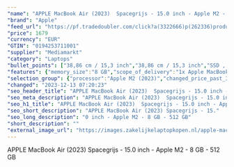 ```yaml
---
"name": "APPLE MacBook Air (2023)  Spacegrijs - 15.0 inch - Apple M2 - 8 GB - 512 GB"
"brand": "Apple"
"feed_url": "https://pf.tradedoubler.com/click?a(3322666)p(262336)product(50617-1765029)ttid(3)url(https%3A%2F%2Fwww.mediamarkt.nl%2Fnl%2Fproduct%2F_apple-macbook-air-2023-spacegrijs-15-inch-apple-m2-8-gb-512-gb-1765029.html%3Futm_source%3Dtradedoubler%26utm_medium%3Daff-comparison%26utm_term%3D1765029)"
"price": 1679
"currency": "EUR"
"GTIN": "0194253711001"
"supplier": "Mediamarkt"
"category": "Laptops"
"bullet_points": ["38,86 cm / 15,3 inch","38,86 cm / 15,3 inch","SSD , 512 GB","1x MagSafe 3-oplaadpoort, 2x Thunderbolt-aansluitingen, 1x hoofdtelefoon-/microfooncombo (3.5mm), USB 4, USB 3.1","Lithium-polymeer","34.04 cm x 1.15 cm x 23.76 cm /"]
"features": {"memory_size":"8 GB","scope_of_delivery":"1x Apple MacBook Air, 1x USB-C-lichtnetadapter (30W), 1x USB-C-naar-MagSafe 3-kabel (2m)","additional_update_information":"Voor zover op de afbeeldingen apps worden getoond, geldt dat MediaMarkt niet kan garanderen dat de apps tijdens de volledige levensduur van het product goed zullen blijven functioneren. Dit hangt af van het beleid van de fabrikant.","bluetooth":"Ja","processor":"Apple M2","manufacturer_part_number":"MQKQ3N/A","panel_type":"IPS (In-Plane Switching)","number_of_processor_cores":"8","resolution":"2880 x 1864","battery_type":"Lithium-polymeer","screen_diagonal_cm_inch":"38,86 cm / 15,3 inch","hard_disk_1":"SSD , 512 GB","screen_diagonal_inches":"15,3 inch","product_introduction_date":"2023-06-13","height":"1,15 cm","processor_model":"M-Series","integrated_mike":"Ja","speakers":"Ja","weight":"1,5 kg","short_description":"MBA 15.3 SPG/10C GPU/8GB/512GB-NLD","convertibility":"Vast scherm","product_depth":"23,76 cm","model_year":"2023","shipping_costs":"0.00","screen_type":"Liquid Retina","product_manufacturer":"APPLE","wlan_standards":"WiFi 6 (802.11AX)","depth":"23,76 cm","delivery_time":"1","bluetooth_version":"5.3","battery_life":"18 uur","product_height":"1,15 cm","color":"Grijs","product_type":"Laptop","brightness":"500 cd/m²","capacity_of_1_hard_disk":"512 GB","connections":"1x MagSafe 3-oplaadpoort, 2x Thunderbolt-aansluitingen, 1x hoofdtelefoon-/microfooncombo (3.5mm), USB 4, USB 3.1","type_of_1_hard_disk":"SSD","front_camera":"Ja","processor_brand":"Apple","screen_diagonal_cm":"38,86 cm","integrated_webcam":"Ja","update_policy":"Onbekend","wlan":"Ja","ram_type":"DDR4","dimensions_weight":"34.04 cm x 1.15 cm x 23.76 cm /","previous_price":"","warranty_note":"Geen aanvullende garantie-informatie","product_width":"34,04 cm","special_features":"Nee","manufacturer_supported_software_updates":"Ja","total_storage_space":"512 GB","operating_system":"MacOS"}
"selection_group": {"processor":"Apple M2 (2023)","changed_price_past_3_days":false,"product_family":"MacBook Air"}
"changed": "2023-12-13 07:20:23"
"seo_header_title": "APPLE MacBook Air (2023)  Spacegrijs - 15.0 inch - Apple M2 - 8 GB - 512 GB"
"seo_meta_description": "APPLE MacBook Air (2023)  Spacegrijs - 15.0 inch - Apple M2 - 8 GB - 512 GB"
"seo_h1_title": "APPLE MacBook Air (2023)  Spacegrijs - 15.0 inch - Apple M2 - 8 GB - 512 GB"
"seo_short_description": "APPLE MacBook Air (2023) Spacegrijs - 15."
"seo_long_description": "0 inch - Apple M2 - 8 GB - 512 GB"
"short_description": ""
"external_image_url": "https://images.zakelijkelaptopkopen.nl/apple-macbook-air-2023-spacegrijs-15-inch-apple-m2-8-gb-512-gb-1765029.webp"
---
```


APPLE MacBook Air (2023)  Spacegrijs - 15.0 inch - Apple M2 - 8 GB - 512 GB